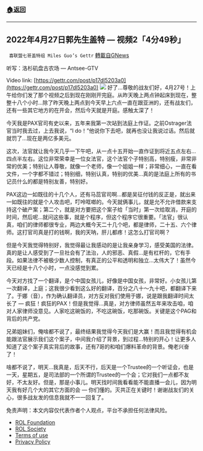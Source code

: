 ###  [:house:返回](README.md)
---


## 2022年4月27日郭先生盖特 — 视频2「4分49秒」
` 喜联盟七哥盖特组 Miles Guo’s Gettr` [轉載自GNews](https://gnews.org/zh-hans/2428491/)

听写：洛杉矶盘古农场 — Antsee-GTV
 
Video link: [https://gettr.com/post/p17dl5203a0](https://gettr.com/post/p17dl5203a0)
 ![](https://assets.gnews.org/wp-content/uploads/2022/04/767E5FC3-08D7-43D9-AF82-A145A3F902C5.jpeg) 
好了…尊敬的战友们好，4月27号！上午给你们发了那个视频之后到现在刚刚开完庭。从昨天晚上两点钟起床到现在，整整十八个小时…除了昨天晚上两点到今天早上六点一直在跟亚洲的，还有战友们，还有一些其它地方的在开会，然后今天就是开庭。感触太深了！
 
今天我是PAX官司有史以来，五年来我第一次站到法庭上作证。之前Ostrager法官当时我去过，上去我说，“I do！”他说你下去吧，就再也没让我说过话。然后就就罚了…现在是两亿多美元。
 
这次，法官就让我今天几乎一下午吧，从一点十五开始一直作证到将近五点左右…四点半左右。这位非常荣幸是一位女法官，这个法官个子特别高，特别瘦，非常非常的优美；特别让人尊敬，就像一个老师，像一个姐姐一样；非常细心，一直在看文件，一个字都不错过；特别细，特别认真，特别的优美…真的是法庭上所有的书记员什么的都是特别友善，特别好。
 
PAX这边一如既往的十几个人，还有马蕊官司啊…都是吴征付钱的反正是，就出来一如既往的就是个人攻击吧，叮呤哐啷的。今天就俩事儿，就是允不允许借款来支持这个破产案；第二个，就是对方要把这个案子给「当时」第一次给取消，开庭的时间，然后呢…就问这些事，就是个程序，但这个程序它很重要。「法官」很认真，咱们的律师都很专业，两边大概今天二十几个吧，都是律师，二十五、六个律师。这打官司真是打的钱啊，我的天呐，肝儿都疼！这怎么打官司啊？
 
但是今天我觉得特别好，我觉得最让我感动的是让我亲身学习，感受美国的法律。真的是让人感受到了一旦社会有了法治，人的邪恶、真假…是有杠杆的，它有手段。如果法律不被极少数人控制，有真正的公平和透明和独立…太伟大了！虽然今天已经是十八个小时，一点没感觉到累。
 
今天对方找了一个翻译，是个中国女孩儿，好像是中国女孩，非常好。小女孩儿第一次翻译，上庭；这我很少看到这么好的翻译，百分之八十～九十吧，都翻译下来了。于娜（音），作为确认翻译员，对方反对我们使用于娜，说是跟我翻译时间太长了 — 疯狂！疯狂的PAX！但是我觉得…真是，对方律师虽然五年来攻击咱，咱对人家律师没意见。人家吃这碗饭的，不吃这碗饭，吃那碗饭。关键是这个PAG和背后的共产党。
 
兄弟姐妹们，俺啥都不说了，最终结果我觉得今天我们是大赢！而且我觉得有机会能跟法官展示我们这个案子，中间我介绍了背景，到过程…特别的开心！让更多人知道了这个案子真实背后的故事，还有7哥的和咱们爆料革命的背景。俺老兴奋了！
 
啥都不说了，明天…我真是，后天不行，后天是一个Trustee的一个听证会，也是一天，星期五，是司法部的一个所谓的Trustee的一个会；它对我们一点都不友好，不太友好。但是，那是小事儿。明天找时间我看看能不能直播一会儿，因为明天我有好几个大的其它方面的会 — 你们懂的。灭共正在关键时！谢谢战友们的关心，很多战友发的信息我就不一一回复了。

免责声明：本文内容仅代表作者个人观点，平台不承担任何法律风险。
  
- [ROL Foundation](https://rolfoundation.org/)
- [ROL Society](https://rolsociety.org/)
- [Terms of use](https://gnews.org/terms-of-use-3/)
- [Privacy Policy](https://gnews.org/privacy-policy/)
